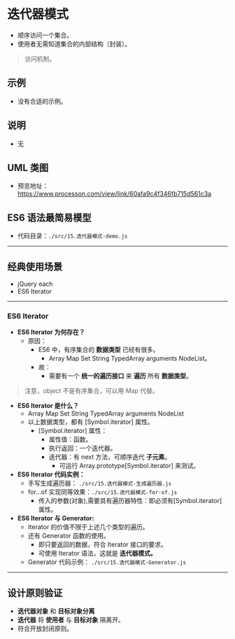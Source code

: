 # 迭代器模式

- 顺序访问一个集合。
- 使用者无需知道集合的内部结构（封装）。

> 访问机制。

## 示例

- 没有合适的示例。

## 说明

- 无

## UML 类图

- 预览地址：https://www.processon.com/view/link/60afa9c4f346fb715d561c3a

## ES6 语法最简易模型

- 代码目录：`./src/15.迭代器模式-demo.js`

---

## 经典使用场景

- jQuery each
- ES6 Iterator

---

### ES6 Iterator

- **ES6 Iterator 为何存在？**
  - 原因：
    - ES6 中，有序集合的 **数据类型** 已经有很多。
      - Array Map Set String TypedArray arguments NodeList。
    - 故：
      - 需要有一个 **统一的遍历接口** 来 **遍历** 所有 **数据类型**。

> 注意，object 不是有序集合，可以用 Map 代替。

- **ES6 Iterator 是什么？**
  - Array Map Set String TypedArray arguments NodeList
  - 以上数据类型，都有 [Symbol.iterator] 属性。
    - [Symbol.iterator] 属性：
      - 属性值：函数。
      - 执行返回：一个迭代器。
      - 迭代器：有 next 方法，可顺序迭代 **子元素**。
        - 可运行 Array.prototype[Symbol.iterator] 来测试。
- **ES6 Iterator 代码实例：**
  - 手写生成遍历器： `./src/15.迭代器模式-生成遍历器.js`
  - for...of 实现同等效果：`./src/15.迭代器模式-for-of.js`
    - 传入的参数(对象),需要具有遍历器特性：即必须有[Symbol.iterator]属性。
- **ES6 Iterator 与 Generator:**
  - Iterator 的价值不限于上述几个类型的遍历。
  - 还有 Generator 函数的使用。
    - 即只要返回的数据，符合 Iterator 接口的要求。
    - 可使用 Iterator 语法，这就是 **迭代器模式。**
  - Generator 代码示例： `./src/15.迭代器模式-Generator.js`

---

## 设计原则验证

- **迭代器对象** 和 **目标对象分离**
- **迭代器** 将 **使用者** 与 **目标对象** 隔离开。
- 符合开放封闭原则。
